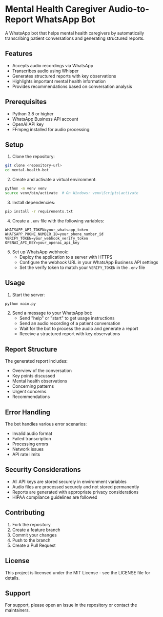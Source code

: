 # Mental Health Caregiver Audio-to-Report WhatsApp Bot

A WhatsApp bot that helps mental health caregivers by automatically transcribing patient conversations and generating structured reports.

## Features

- Accepts audio recordings via WhatsApp
- Transcribes audio using Whisper
- Generates structured reports with key observations
- Highlights important mental health information
- Provides recommendations based on conversation analysis

## Prerequisites

- Python 3.8 or higher
- WhatsApp Business API account
- OpenAI API key
- FFmpeg installed for audio processing

## Setup

1. Clone the repository:
```bash
git clone <repository-url>
cd mental-health-bot
```

2. Create and activate a virtual environment:
```bash
python -m venv venv
source venv/bin/activate  # On Windows: venv\Scripts\activate
```

3. Install dependencies:
```bash
pip install -r requirements.txt
```

4. Create a `.env` file with the following variables:
```env
WHATSAPP_API_TOKEN=your_whatsapp_token
WHATSAPP_PHONE_NUMBER_ID=your_phone_number_id
VERIFY_TOKEN=your_webhook_verify_token
OPENAI_API_KEY=your_openai_api_key
```

5. Set up WhatsApp webhook:
   - Deploy the application to a server with HTTPS
   - Configure the webhook URL in your WhatsApp Business API settings
   - Set the verify token to match your `VERIFY_TOKEN` in the `.env` file

## Usage

1. Start the server:
```bash
python main.py
```

2. Send a message to your WhatsApp bot:
   - Send "help" or "start" to get usage instructions
   - Send an audio recording of a patient conversation
   - Wait for the bot to process the audio and generate a report
   - Receive a structured report with key observations

## Report Structure

The generated report includes:
- Overview of the conversation
- Key points discussed
- Mental health observations
- Concerning patterns
- Urgent concerns
- Recommendations

## Error Handling

The bot handles various error scenarios:
- Invalid audio format
- Failed transcription
- Processing errors
- Network issues
- API rate limits

## Security Considerations

- All API keys are stored securely in environment variables
- Audio files are processed securely and not stored permanently
- Reports are generated with appropriate privacy considerations
- HIPAA compliance guidelines are followed

## Contributing

1. Fork the repository
2. Create a feature branch
3. Commit your changes
4. Push to the branch
5. Create a Pull Request

## License

This project is licensed under the MIT License - see the LICENSE file for details.

## Support

For support, please open an issue in the repository or contact the maintainers.